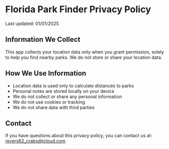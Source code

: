 # Florida Park Finder Privacy Policy

Last updated: 01/01/2025

## Information We Collect
This app collects your location data only when you grant permission, solely to help you find nearby parks. We do not store or share your location data.

## How We Use Information
- Location data is used only to calculate distances to parks
- Personal notes are stored locally on your device
- We do not collect or share any personal information
- We do not use cookies or tracking
- We do not share data with third parties

## Contact
If you have questions about this privacy policy, you can contact us at:  revers62_crabs@icloud.com